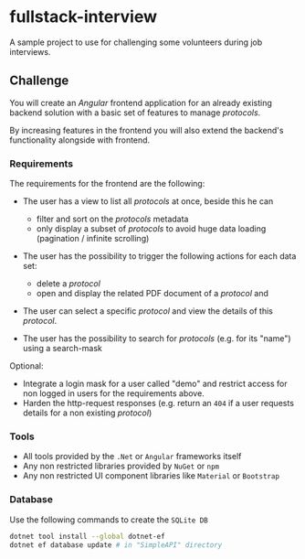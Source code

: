 # fullstack-interview
A sample project to use for challenging some volunteers during job interviews.

## Challenge

You will create an *Angular* frontend application for an already existing backend solution with a basic set of features to manage *protocols*. 

By increasing features in the frontend you will also extend the backend's functionality alongside with frontend.

### Requirements
The requirements for the frontend are the following:

  - The user has a view to list all *protocols* at once, beside this he can
    * filter and sort on the *protocols* metadata
    * only display a subset of *protocols* to avoid huge data loading (pagination / infinite scrolling) 

  - The user has the possibility to trigger the following actions for each data set:
    * delete a *protocol*
    * open and display the related PDF document of a *protocol* and 

  - The user can select a specific *protocol* and view the details of this *protocol*.  

  - The user has the possibility to search for *protocols* (e.g. for its "name") using a search-mask

  Optional:
  - Integrate a login mask for a user called "demo" and restrict access for non logged in users for the requirements above.
  - Harden the http-request responses (e.g. return an `404` if  a user requests details for a non existing *protocol*) 

### Tools

- All tools provided by the `.Net` or `Angular` frameworks itself
- Any non restricted libraries provided by `NuGet` or `npm`
- Any non restricted UI component libraries like `Material` or `Bootstrap`

### Database

Use the following commands to create the `SQLite DB`

```bash
dotnet tool install --global dotnet-ef
dotnet ef database update # in "SimpleAPI" directory
``````
